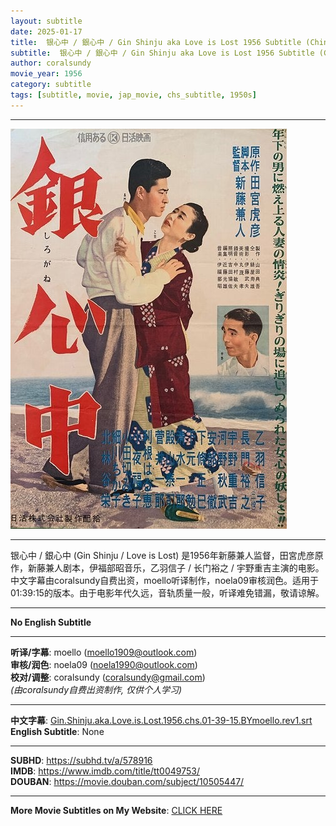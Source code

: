 ```yaml
---
layout: subtitle
date: 2025-01-17
title:  银心中 / 銀心中 / Gin Shinju aka Love is Lost 1956 Subtitle (Chinese)
subtitle:  银心中 / 銀心中 / Gin Shinju aka Love is Lost 1956 Subtitle (Chinese)
author: coralsundy
movie_year: 1956
category: subtitle
tags: [subtitle, movie, jap_movie, chs_subtitle, 1950s]
---
```


------

<img src="../assets/tt0049753.jpg" alt="tt0049753_cover_art" />

------

银心中 / 銀心中 (Gin Shinju / Love is Lost) 是1956年新藤兼人监督，田宮虎彦原作，新藤兼人剧本，伊福部昭音乐，乙羽信子 / 长门裕之 / 宇野重吉主演的电影。中文字幕由coralsundy自费出资，moello听译制作，noela09审核润色。适用于01:39:15的版本。由于电影年代久远，音轨质量一般，听译难免错漏，敬请谅解。

------

**No English Subtitle**

------

**听译/字幕**: moello (moello1909@outlook.com)<br>
**审核/润色**: noela09 (noela1990@outlook.com)<br>
**校对/调整**: coralsundy (coralsundy@gmail.com)<br>
*(由coralsundy自费出资制作, 仅供个人学习)*

------

**中文字幕**: [Gin.Shinju.aka.Love.is.Lost.1956.chs.01-39-15.BYmoello.rev1.srt](../subtitles/Gin.Shinju.aka.Love.is.Lost.1956.chs.01-39-15.BYmoello.rev1.srt)<br>
**English Subtitle**: None

------

**SUBHD**: <https://subhd.tv/a/578916><br>
**IMDB**: <https://www.imdb.com/title/tt0049753/><br>
**DOUBAN**: <https://movie.douban.com/subject/10505447/>

------

**More Movie Subtitles on My Website**: <a href='{% post_url 2021-01-10-subtitles-summary-list %}'>CLICK HERE</a>


